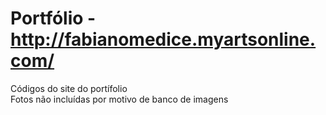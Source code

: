 # Portfólio - http://fabianomedice.myartsonline.com/
Códigos do site do portífolio <br>
Fotos não incluídas por motivo de banco de imagens
